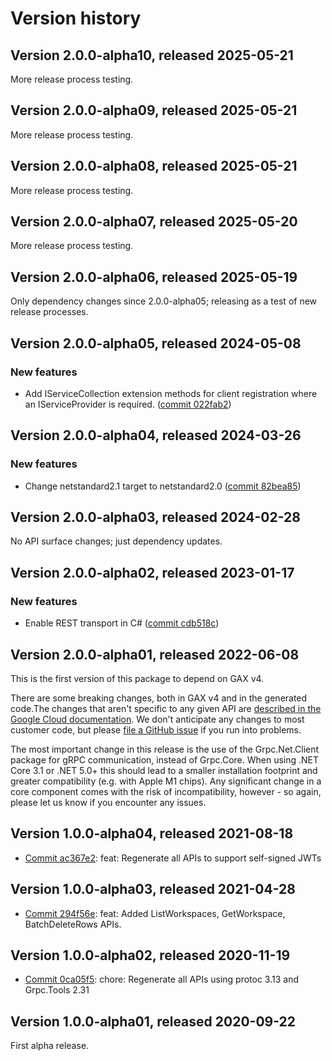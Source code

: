 # Version history

## Version 2.0.0-alpha10, released 2025-05-21

More release process testing.

## Version 2.0.0-alpha09, released 2025-05-21

More release process testing.

## Version 2.0.0-alpha08, released 2025-05-21

More release process testing.

## Version 2.0.0-alpha07, released 2025-05-20

More release process testing.

## Version 2.0.0-alpha06, released 2025-05-19

Only dependency changes since 2.0.0-alpha05; releasing as a test of new release processes.

## Version 2.0.0-alpha05, released 2024-05-08

### New features

- Add IServiceCollection extension methods for client registration where an IServiceProvider is required. ([commit 022fab2](https://github.com/googleapis/google-cloud-dotnet/commit/022fab203f28fb9c608972af7f8b83f571ae5694))

## Version 2.0.0-alpha04, released 2024-03-26

### New features

- Change netstandard2.1 target to netstandard2.0 ([commit 82bea85](https://github.com/googleapis/google-cloud-dotnet/commit/82bea850661975b9750ac30753528cc9d2e05240))

## Version 2.0.0-alpha03, released 2024-02-28

No API surface changes; just dependency updates.

## Version 2.0.0-alpha02, released 2023-01-17

### New features

- Enable REST transport in C# ([commit cdb518c](https://github.com/googleapis/google-cloud-dotnet/commit/cdb518c3524106ea73f0e546557a0180589ca3b0))

## Version 2.0.0-alpha01, released 2022-06-08

This is the first version of this package to depend on GAX v4.

There are some breaking changes, both in GAX v4 and in the generated
code.The changes that aren't specific to any given API are [described in the Google Cloud
documentation](https://cloud.google.com/dotnet/docs/reference/help/breaking-gax4).
We don't anticipate any changes to most customer code, but please [file a
GitHub issue](https://github.com/googleapis/google-cloud-dotnet/issues/new/choose)
if you run into problems.

The most important change in this release is the use of the Grpc.Net.Client package
for gRPC communication, instead of Grpc.Core. When using .NET Core 3.1 or .NET 5.0+
this should lead to a smaller installation footprint and greater compatibility (e.g.
with Apple M1 chips). Any significant change in a core component comes with the risk
of incompatibility, however - so again, please let us know if you encounter any
issues.
## Version 1.0.0-alpha04, released 2021-08-18

- [Commit ac367e2](https://github.com/googleapis/google-cloud-dotnet/commit/ac367e2): feat: Regenerate all APIs to support self-signed JWTs

## Version 1.0.0-alpha03, released 2021-04-28

- [Commit 294f56e](https://github.com/googleapis/google-cloud-dotnet/commit/294f56e): feat: Added ListWorkspaces, GetWorkspace, BatchDeleteRows APIs.

## Version 1.0.0-alpha02, released 2020-11-19

- [Commit 0ca05f5](https://github.com/googleapis/google-cloud-dotnet/commit/0ca05f5): chore: Regenerate all APIs using protoc 3.13 and Grpc.Tools 2.31

## Version 1.0.0-alpha01, released 2020-09-22

First alpha release.


